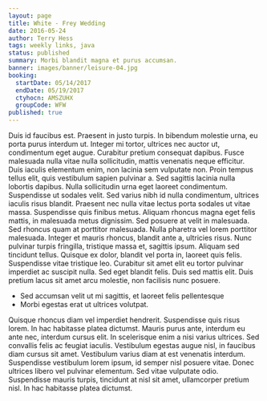 ```yaml
---
layout: page
title: White - Frey Wedding
date: 2016-05-24
author: Terry Hess
tags: weekly links, java
status: published
summary: Morbi blandit magna et purus accumsan.
banner: images/banner/leisure-04.jpg
booking:
  startDate: 05/14/2017
  endDate: 05/19/2017
  ctyhocn: AMSZUHX
  groupCode: WFW
published: true
---
```

Duis id faucibus est. Praesent in justo turpis. In bibendum molestie urna, eu porta purus interdum ut. Integer mi tortor, ultrices nec auctor ut, condimentum eget augue. Curabitur pretium consequat dapibus. Fusce malesuada nulla vitae nulla sollicitudin, mattis venenatis neque efficitur. Duis iaculis elementum enim, non lacinia sem vulputate non. Proin tempus tellus elit, quis vestibulum sapien pulvinar a. Sed sagittis lacinia nulla lobortis dapibus. Nulla sollicitudin urna eget laoreet condimentum. Suspendisse ut sodales velit. Sed varius nibh id nulla condimentum, ultrices iaculis risus blandit. Praesent nec nulla vitae lectus porta sodales ut vitae massa. Suspendisse quis finibus metus. Aliquam rhoncus magna eget felis mattis, in malesuada metus dignissim. Sed posuere at velit in malesuada.
Sed rhoncus quam at porttitor malesuada. Nulla pharetra vel lorem porttitor malesuada. Integer et mauris rhoncus, blandit ante a, ultricies risus. Nunc pulvinar turpis fringilla, tristique massa et, sagittis ipsum. Aliquam sed tincidunt tellus. Quisque ex dolor, blandit vel porta in, laoreet quis felis. Suspendisse vitae tristique leo. Curabitur sit amet elit eu tortor pulvinar imperdiet ac suscipit nulla. Sed eget blandit felis. Duis sed mattis elit. Duis pretium lacus sit amet arcu molestie, non facilisis nunc posuere.

* Sed accumsan velit ut mi sagittis, et laoreet felis pellentesque
* Morbi egestas erat ut ultrices volutpat.

Quisque rhoncus diam vel imperdiet hendrerit. Suspendisse quis risus lorem. In hac habitasse platea dictumst. Mauris purus ante, interdum eu ante nec, interdum cursus elit. In scelerisque enim a nisi varius ultrices. Sed convallis felis ac feugiat iaculis. Vestibulum egestas augue nisl, in faucibus diam cursus sit amet. Vestibulum varius diam at est venenatis interdum. Suspendisse vestibulum lorem ipsum, id semper nisl posuere vitae. Donec ultrices libero vel pulvinar elementum. Sed vitae vulputate odio. Suspendisse mauris turpis, tincidunt at nisl sit amet, ullamcorper pretium nisl. In hac habitasse platea dictumst.
